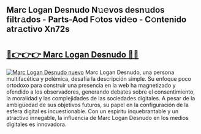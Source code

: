 ## Marc Logan Desnudo N𝚞𝚎vos desn𝚞dos filtr𝚊dos - Parts-Aod F𝚘tos vid𝚎o - C𝚘ntenido atr𝚊ctivo Xn72s

# <h2><a href="http://mb2pezc.tromn.icu/?c=Marc+Logan+Desnudo">🔗👉👉👉 Marc Logan Desnudo 🔗🔗</a></h2>

[![Marc Logan Desnudo nuevo](https://i.imgur.com/pEAQMta.gif)](http://mb2pezc.tromn.icu/?c=Marc+Logan+Desnudo)
Marc Logan Desnudo, una persona multifacética y polémica, desafía la descripción simple. Su enfoque poco ortodoxo para construir una presencia en la web ha magnetizado y ofendido a los observadores, generando debates sobre el consentimiento, la moralidad y las complejidades de las sociedades digitales. A pesar de la ambigüedad de sus objetivos futuros, su papel en la configuración de la esfera digital es incuestionable. Con un espíritu inquebrantable y un atractivo innegable, la influencia de Marc Logan Desnudo en los medios digitales es innovadora.
